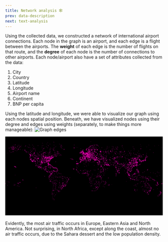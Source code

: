```yaml
---
title: Network analysis 🕸️
prev: data-description
next: text-analysis
---
```


Using the collected data, we constructed a network of international airport connections. Each node in the graph is an airport, and each edge is a flight between the airports. The **weight** of each edge is the number of flights on that route, and the **degree** of each node is the number of connections to other airports. Each node/airport also have a set of attributes collected from the data:
1. City
2. Country
3. Latitude
4. Longitude
5. Airport name
6. Continent
7. BNP per capita

Using the latitude and longitude, we were able to visualize our graph using each nodes spatial position. Beneath, we have visualized nodes using their degree and edges using weights (separately, to make things more manageable):
![Graph edges](https://raw.githubusercontent.com/kommodeskab/SocialProject/main/images/flightmap.png)

![Graph nodes](https://raw.githubusercontent.com/kommodeskab/SocialProjectWebsite/main/images/flightmap_nodes.png)

Evidently, the most air traffic occurs in Europe, Eastern Asia and North America. Not surprising, in North Africa, except along the coast, almost no air traffic occurs, due to the Sahara dessert and the low population density.